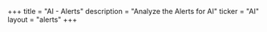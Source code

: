 +++
title = "AI - Alerts"
description = "Analyze the Alerts for AI"
ticker = "AI"
layout = "alerts"
+++

